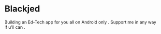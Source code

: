 # Blackjed
Building an Ed-Tech app for you all on Android only . Support me in any way if u'll can . 
